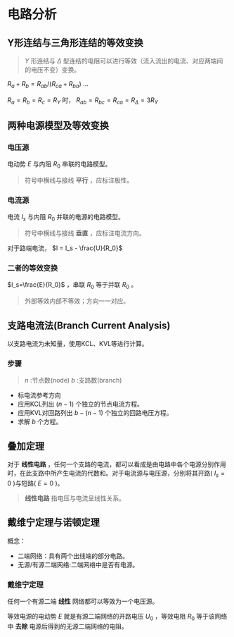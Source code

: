# 电路分析

## Y形连结与三角形连结的等效变换

> $Y$ 形连结与 $\Delta$ 型连结的电阻可以进行等效（流入流出的电流、对应两端间的电压不变）变换。

$R_a+R_b=R_{ab}/(R_{ca}+R_{ba})$
...

$R_a=R_b=R_c=R_Y$ 时， $R_{ab}=R_{bc}=R_{ca}=R_{\Delta}=3R_Y$

## 两种电源模型及等效变换

### 电压源

电动势 $E$ 与内阻 $R_0$ 串联的电路模型。

> 符号中横线与接线 **平行** ，应标注极性。

### 电流源

电流 $I_s$ 与内阻 $R_0$ 并联的电源的电路模型。

> 符号中横线与接线 **垂直** ，应标注电流方向。

对于路端电流， $I = I_s - \frac{U}{R_0}$

### 二者的等效变换

$I_s=\frac{E}{R_0}$ ，串联 $R_0$ 等于并联 $R_0$ 。

> 外部等效内部不等效；方向一一对应。

## 支路电流法(Branch Current Analysis)

以支路电流为未知量，使用KCL、KVL等进行计算。

### 步骤

> $n$ :节点数(node) $b$ :支路数(branch)

* 标电流参考方向
* 应用KCL列出 $(n-1)$ 个独立的节点电流方程。
* 应用KVL对回路列出 $b-(n-1)$ 个独立的回路电压方程。
* 求解 $b$ 个方程。

## 叠加定理

对于 **线性电路** ，任何一个支路的电流，都可以看成是由电路中各个电源分别作用时，在此支路中所产生电流的代数和。对于电流源与电压源，分别将其开路( $I_s=0$ )与短路( $E=0$ )。

> **线性电路** 指电压与电流呈线性关系。

## 戴维宁定理与诺顿定理

概念：

* 二端网络：具有两个出线端的部分电路。
* 无源/有源二端网络:二端网络中是否有电源。

### 戴维宁定理

任何一个有源二端 **线性** 网络都可以等效为一个电压源。

等效电源的电动势 $E$ 就是有源二端网络的开路电压 $U_0$ ，等效电阻 $R_0$ 等于该网络中 **去除** 电源后得到的无源二端网络的电阻。